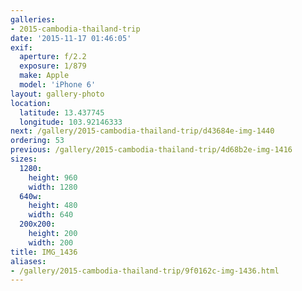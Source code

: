 ```yaml
---
galleries:
- 2015-cambodia-thailand-trip
date: '2015-11-17 01:46:05'
exif:
  aperture: f/2.2
  exposure: 1/879
  make: Apple
  model: 'iPhone 6'
layout: gallery-photo
location:
  latitude: 13.437745
  longitude: 103.92146333
next: /gallery/2015-cambodia-thailand-trip/d43684e-img-1440
ordering: 53
previous: /gallery/2015-cambodia-thailand-trip/4d68b2e-img-1416
sizes:
  1280:
    height: 960
    width: 1280
  640w:
    height: 480
    width: 640
  200x200:
    height: 200
    width: 200
title: IMG_1436
aliases:
- /gallery/2015-cambodia-thailand-trip/9f0162c-img-1436.html
---
```


